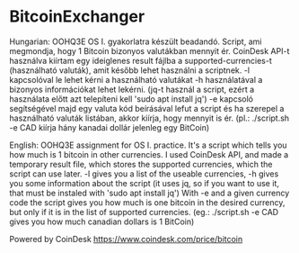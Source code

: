 # BitcoinExchanger
Hungarian:
OOHQ3E OS I. gyakorlatra készült beadandó.
Script, ami megmondja, hogy 1 Bitcoin bizonyos valutákban mennyit ér.
CoinDesk API-t használva kiírtam egy ideiglenes result fájlba a supported-currencies-t (használható valuták), amit később lehet használni a scriptnek. -l kapcsolóval le lehet kérni a használható valutákat -h használatával a bizonyos információkat lehet lekérni. (jq-t használ a script, ezért a használata előtt azt telepíteni kell 'sudo apt install jq')
-e kapcsoló segítségével majd egy valuta kód beírásával lefut a script és ha szerepel a használható valuták listában, akkor kiírja, hogy mennyit is ér. (pl.: ./script.sh -e CAD kiírja hány kanadai dollár jelenleg egy BitCoin)

English:
OOHQ3E assignment for OS I. practice.
It's a script which tells you how much is 1 bitcoin in other currencies.
I used CoinDesk API, and made a temporary result file, which stores the supported currencies, which the script can use later. -l gives you a list of the useable currencies, -h gives you some information about the script (it uses jq, so if you want to use it, that must be instaled with 'sudo apt install jq')
With -e and a given currency code the script gives you how much is one bitcoin in the desired currency, but only if it is in the list of supported currencies. (eg.: ./script.sh -e CAD gives you how much canadian dollars is 1 BitCoin)


Powered by CoinDesk https://www.coindesk.com/price/bitcoin
